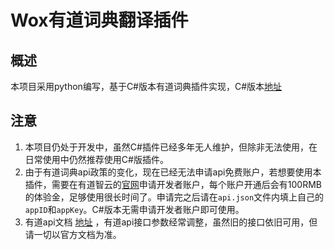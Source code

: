 # Wox有道词典翻译插件

## 概述

本项目采用python编写，基于C#版本有道词典插件实现，C#版本[地址](https://github.com/Wox-launcher/Wox.Plugin.Youdao)

## 注意

1. 本项目仍处于开发中，虽然C#插件已经多年无人维护，但除非无法使用，在日常使用中仍然推荐使用C#版插件。
2. 由于有道词典api政策的变化，现在已经无法申请api免费账户，若想要使用本插件，需要在有道智云的[官网](https://ai.youdao.com)申请开发者账户，每个账户开通后会有100RMB的体验金，足够使用很长时间了。申请完之后请在`api.json`文件内填上自己的`appID`和`appKey`。C#版本无需申请开发者账户即可使用。
3. 有道api文档 [地址](https://ai.youdao.com/docs/doc-trans-api.s#p01) ，有道api接口参数经常调整，虽然旧的接口依旧可用，但请一切以官方文档为准。

